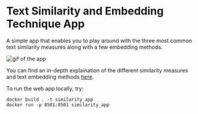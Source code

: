 # Text Similarity and Embedding Technique App

A simple app that enables you to play around with the three most common text similarity measures along with a few embedding methods.

![gif of the app](demo.gif "App Demo")

You can find an in-depth explaination of the different similarity measures and text embedding methods [here](https://newscatcherapi.com/blog/ultimate-guide-to-text-similarity-with-python).

To run the web app locally, try:
```
docker build . -t similarity_app
docker run -p 8501:8501 similarity_app
```